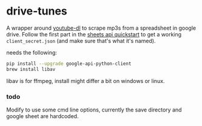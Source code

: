 # drive-tunes

A wrapper around [youtube-dl](https://github.com/rg3/youtube-dl) to scrape mp3s from a spreadsheet in google drive. Follow the first part in the [sheets api quickstart](https://developers.google.com/sheets/api/quickstart/python) to get a working `client_secret.json` (and make sure that's what it's named). 

needs the following:
```bash
pip install --upgrade google-api-python-client
brew install libav
```
libav is for ffmpeg, install might differ a bit on windows or linux.

### todo
Modify to use some cmd line options, currently the save directory and google sheet are hardcoded.
